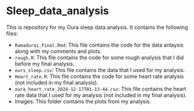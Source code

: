 # Sleep_data_analysis


This is repository for my Oura sleep data analysis. It contains the following files:

- `Ramadurai_Final.Rmd`: This file contains the code for the data anlaysis along with my comments and plots.
- `rough.R`: This file contains the code for some rough analysis that I did before my final analysis.
- `ours_sleep.csv`: This file contains the data that I used for my analysis.
- `Heart_rate.R`: This file contains the code for some heart rate analysis (not included in my final analysis).
- `oura_heart_rate_2024-12-17T01-13-44.csv`: This file contains the heart rate data that I used for my analysis (not included in my final analysis).
- Images: This folder contains the plots from my analysis.
